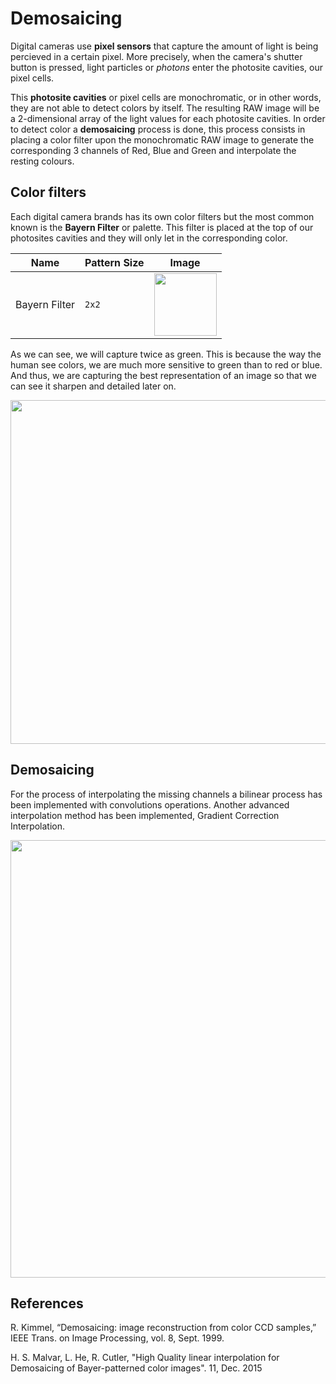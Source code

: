 # Demosaicing
Digital cameras use **pixel sensors** that capture the amount of light is being percieved in a certain pixel. More precisely, when the camera's shutter button is pressed, light particles or *photons* enter the photosite cavities, our pixel cells.

This **photosite cavities** or pixel cells are monochromatic, or in other words, they are not able to detect colors by itself. The resulting RAW image will be a 2-dimensional array of the light values for each photosite cavities. In order to detect color a **demosaicing** process is done, this process consists in placing a color filter upon the monochromatic RAW image to generate the corresponding 3 channels of Red, Blue and Green and interpolate the resting colours.

## Color filters

Each digital camera brands has its own color filters but the most common known is the **Bayern Filter** or palette. This filter is placed at the top of our photosites cavities and they will only let in the corresponding color.

| Name | Pattern Size | Image |
|-----|-----|-----|
| Bayern Filter | `2x2` | <img width=100 src="https://user-images.githubusercontent.com/57730982/205482603-bec095d1-8325-4d75-9e25-347f35940523.png"/> |

As we can see, we will capture twice as green. This is because the way the human see colors, we are much more sensitive to green than to red or blue. And thus, we are capturing the best representation of an image so that we can see it sharpen and detailed later on.

<p align="center">
    <img width=550 src="https://user-images.githubusercontent.com/57730982/205903954-9288f297-1b51-41f8-9994-b98e47bcba69.png" />
</p>


## Demosaicing

For the process of interpolating the missing channels a bilinear process has been implemented with convolutions operations. Another advanced interpolation method has been implemented, Gradient Correction Interpolation.

<p align="center">
    <img width=700 src="https://user-images.githubusercontent.com/57730982/206854868-f6530127-d4a6-4071-bfed-89f0e91b70e0.png" />
</p>

## References

R. Kimmel, “Demosaicing: image reconstruction from color CCD samples,” IEEE Trans. on Image Processing, vol. 8, Sept. 1999.

H. S. Malvar, L. He, R. Cutler, "High Quality linear interpolation for Demosaicing of Bayer-patterned color images". 11, Dec. 2015
